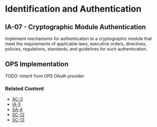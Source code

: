 # Identification and Authentication
## IA-07 - Cryptographic Module Authentication

Implement mechanisms for authentication to a cryptographic module that meet the requirements of applicable laws, executive orders, directives, policies, regulations, standards, and guidelines for such authentication.

## OPS Implementation

TODO: Inherit from OPS OAuth provider

### Related Content

* [AC-3](../ac-03/index.md)
* [IA-5](../ia-05/index.md)
* [SA-4](../sa-04/index.md)
* [SC-12](../sc-12/index.md)
* [SC-13](../sc-13/index.md)
